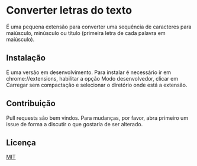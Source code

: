 
# Converter letras do texto

É uma pequena extensão para converter uma sequência de caracteres para maiúsculo, minúsculo ou título (primeira letra de cada palavra em maiúsculo).

## Instalação

É uma versão em desenvolvimento. Para instalar é necessário ir em chrome://extensions, habilitar a opção Modo desenvolvedor, clicar em Carregar sem compactação e selecionar o diretório onde está a extensão.

## Contribuição
Pull requests são bem vindos. Para mudanças, por favor, abra primeiro um issue de forma a discutir o que gostaria de ser alterado.

## Licença
[MIT](https://choosealicense.com/licenses/mit/)
